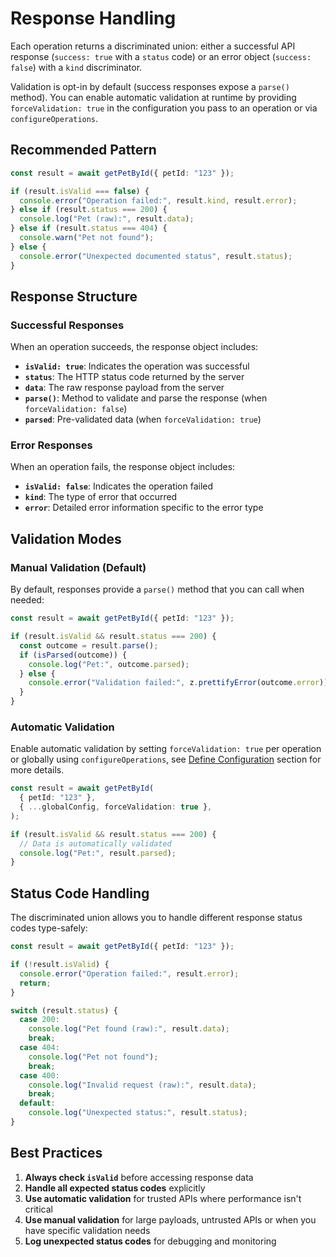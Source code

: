# Response Handling

Each operation returns a discriminated union: either a successful API response
(`success: true` with a `status` code) or an error object (`success: false`)
with a `kind` discriminator.

Validation is opt-in by default (success responses expose a `parse()` method).
You can enable automatic validation at runtime by providing
`forceValidation: true` in the configuration you pass to an operation or via
`configureOperations`.

## Recommended Pattern

```ts
const result = await getPetById({ petId: "123" });

if (result.isValid === false) {
  console.error("Operation failed:", result.kind, result.error);
} else if (result.status === 200) {
  console.log("Pet (raw):", result.data);
} else if (result.status === 404) {
  console.warn("Pet not found");
} else {
  console.error("Unexpected documented status", result.status);
}
```

## Response Structure

### Successful Responses

When an operation succeeds, the response object includes:

- **`isValid: true`**: Indicates the operation was successful
- **`status`**: The HTTP status code returned by the server
- **`data`**: The raw response payload from the server
- **`parse()`**: Method to validate and parse the response (when
  `forceValidation: false`)
- **`parsed`**: Pre-validated data (when `forceValidation: true`)

### Error Responses

When an operation fails, the response object includes:

- **`isValid: false`**: Indicates the operation failed
- **`kind`**: The type of error that occurred
- **`error`**: Detailed error information specific to the error type

## Validation Modes

### Manual Validation (Default)

By default, responses provide a `parse()` method that you can call when needed:

```ts
const result = await getPetById({ petId: "123" });

if (result.isValid && result.status === 200) {
  const outcome = result.parse();
  if (isParsed(outcome)) {
    console.log("Pet:", outcome.parsed);
  } else {
    console.error("Validation failed:", z.prettifyError(outcome.error));
  }
}
```

### Automatic Validation

Enable automatic validation by setting `forceValidation: true` per operation or
globally using `configureOperations`, see
[Define Configuration](./define-configuration.md) section for more details.

```ts
const result = await getPetById(
  { petId: "123" },
  { ...globalConfig, forceValidation: true },
);

if (result.isValid && result.status === 200) {
  // Data is automatically validated
  console.log("Pet:", result.parsed);
}
```

## Status Code Handling

The discriminated union allows you to handle different response status codes
type-safely:

```ts
const result = await getPetById({ petId: "123" });

if (!result.isValid) {
  console.error("Operation failed:", result.error);
  return;
}

switch (result.status) {
  case 200:
    console.log("Pet found (raw):", result.data);
    break;
  case 404:
    console.log("Pet not found");
    break;
  case 400:
    console.log("Invalid request (raw):", result.data);
    break;
  default:
    console.log("Unexpected status:", result.status);
}
```

## Best Practices

1. **Always check `isValid`** before accessing response data
2. **Handle all expected status codes** explicitly
3. **Use automatic validation** for trusted APIs where performance isn't
   critical
4. **Use manual validation** for large payloads, untrusted APIs or when you have
   specific validation needs
5. **Log unexpected status codes** for debugging and monitoring
